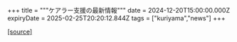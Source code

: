 +++
title = """ケアラー支援の最新情報"""
date = 2024-12-20T15:00:00.000Z
expiryDate = 2025-02-25T20:20:12.844Z
tags = ["kuriyama","news"]
+++


[[source]](https://www.town.kuriyama.hokkaido.jp/site/keara-sien/15220.html)
